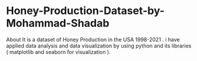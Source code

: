 # Honey-Production-Dataset-by-Mohammad-Shadab
About It is a dataset of Honey Production in the USA 1998-2021 . i have applied data analysis and data visualization by using python and its libraries ( matplotlib and seaborn for visualization ).
